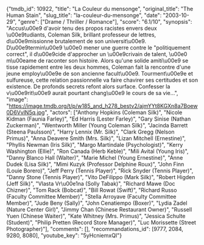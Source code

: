 {"tmdb_id": 10922, "title": "La Couleur du mensonge", "original_title": "The Human Stain", "slug_title": "la-couleur-du-mensonge", "date": "2003-10-29", "genre": ["Drame / Thriller / Romance"], "score": "6.1/10", "synopsis": "Accus\u00e9 d'avoir tenu des propos racistes envers deux \u00e9tudiants, Coleman Silk, brillant professeur de lettres, d\u00e9missionne brutalement de son universit\u00e9. D\u00e9termin\u00e9 \u00e0 mener une guerre contre le \"politiquement correct\", il d\u00e9cide d'approcher un \u00e9crivain de talent, \u00e0 m\u00eame de raconter son histoire. Alors qu'une solide amiti\u00e9 se tisse rapidement entre les deux hommes, Coleman fait la rencontre d'une jeune employ\u00e9e de son ancienne facult\u00e9. Tourment\u00e9e et sulfureuse, cette relation passionnelle va faire chavirer ses certitudes et son existence. De profonds secrets refont alors surface. Confesser la v\u00e9rit\u00e9 aurait pourtant chang\u00e9 le cours de sa vie...", "image": "https://image.tmdb.org/t/p/w185_and_h278_bestv2/ajmYYt8KGXn8a7Boew0D6VvlN5q.jpg", "actors": ["Anthony Hopkins (Coleman Silk)", "Nicole Kidman (Faunia Farley)", "Ed Harris (Lester Farley)", "Gary Sinise (Nathan Zuckerman)", "Wentworth Miller (Young Coleman Silk)", "Jacinda Barrett (Steena Paulsson)", "Harry Lennix (Mr. Silk)", "Clark Gregg (Nelson Primus)", "Anna Deavere Smith (Mrs. Silk)", "Lizan Mitchell (Ernestine)", "Phyllis Newman (Iris Silk)", "Margo Martindale (Psychologist)", "Kerry Washington (Ellie)", "Ron Canada (Herb Keble)", "Mili Avital (Young Iris)", "Danny Blanco Hall (Walter)", "Marie Michel (Young Ernestine)", "Anne Dudek (Lisa Silk)", "Mimi Kuzyk (Professor Delphine Roux)", "John Finn (Louie Borero)", "Jeff Perry (Tennis Player)", "Rick Snyder (Tennis Player)", "Danny Stone (Tennis Player)", "Vito DeFilippo (Mark Silk)", "Robert Higden (Jeff Silk)", "Vlasta Vr\u00e1na (Solly Tabak)", "Richard Mawe (Doc Chizner)", "Tom Rack (Bobcat)", "Bill Rowat (Swift)", "Richard Russo (Faculty Committee Member)", "Stella Arroyave (Faculty Committee Member)", "Jude Beny (Sally)", "John Cenatiempo (Boxer)", "Lydia Zadel (Nature Center Girl)", "Jimmy Chan (Chinese Restaurant Owner)", "Russell Yuen (Chinese Waiter)", "Kate Whitney (Mrs. Primus)", "Jessica Schulte (Student)", "Philip Pretten (Record Store Manager)", "Luc Morissette (Street Photographer)"], "comments": [], "recommandations_id": [9777, 2084, 9280, 8080], "youtube_key": "5yHcniemxQI"}